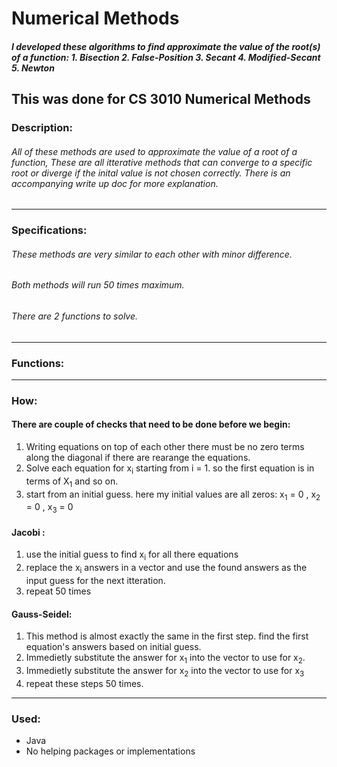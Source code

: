 # Numerical Methods
##### I developed these algorithms to find approximate the value of the root(s) of a function: 1. Bisection 2. False-Position 3. Secant 4. Modified-Secant 5. Newton

This was done for CS 3010 Numerical Methods
---
### Description:
###### All of these methods are used to approximate the value of a root of a function, These are all itterative methods that can converge to a specific root or diverge if the inital value is not chosen correctly. There is an accompanying write up doc for more explanation.
---
### Specifications:
###### These methods are very similar to each other with minor difference. 
###### Both methods will run 50 times maximum.
###### There are 2 functions to solve.
---
### Functions:

---
### How:
#### There are couple of checks that need to be done before we begin:
1. Writing equations on top of each other there must be no zero terms along the diagonal if there are rearange the equations.
2. Solve each equation for x<sub>i</sub> starting from i = 1. so the first equation is in terms of X<sub>1</sub> and so on.
3. start from an initial guess. here my initial values are all zeros: x<sub>1</sub> = 0 , x<sub>2</sub> = 0 , x<sub>3</sub> = 0  
#### Jacobi : 
1. use the initial guess to find x<sub>i</sub> for all there equations
2. replace the x<sub>i</sub> answers in a vector and use the found answers as the input guess for the next itteration.
3. repeat 50 times

#### Gauss-Seidel: 
1. This method is almost exactly the same in the first step. find the first equation's answers based on initial guess.
2. Immedietly substitute the answer for x<sub>1</sub> into the vector to use for x<sub>2</sub>.
3. Immedietly substitute the answer for x<sub>2</sub> into the vector to use for x<sub>3</sub>
4. repeat these steps 50 times.

---
### Used: 
* Java
* No helping packages or implementations

